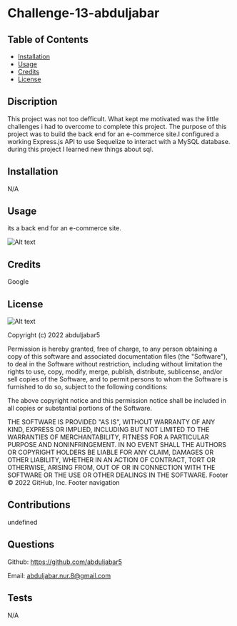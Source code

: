 # Challenge-13-abduljabar

## Table of Contents

- [Installation](#Installation)
- [Usage](#Usage)
- [Credits](#Credits)
- [License](#License)

## Discription
This project was not too defficult. What kept me motivated was the little challenges i had to overcome to complete this project. The purpose of this project was to build the back end for an e-commerce site.I configured a working Express.js API to use Sequelize to interact with a MySQL database. during this project I learned new things about sql.

## Installation

N/A

## Usage

its a back end for an e-commerce site.

![Alt text](assets/img/portfolio.png)

## Credits
Google

## License

![Alt text](https://img.shields.io/github/license/abduljabar5/Challenge-13-abduljabar)

Copyright (c) 2022 abduljabar5

Permission is hereby granted, free of charge, to any person obtaining a copy
of this software and associated documentation files (the "Software"), to deal
in the Software without restriction, including without limitation the rights
to use, copy, modify, merge, publish, distribute, sublicense, and/or sell
copies of the Software, and to permit persons to whom the Software is
furnished to do so, subject to the following conditions:

The above copyright notice and this permission notice shall be included in all
copies or substantial portions of the Software.

THE SOFTWARE IS PROVIDED "AS IS", WITHOUT WARRANTY OF ANY KIND, EXPRESS OR
IMPLIED, INCLUDING BUT NOT LIMITED TO THE WARRANTIES OF MERCHANTABILITY,
FITNESS FOR A PARTICULAR PURPOSE AND NONINFRINGEMENT. IN NO EVENT SHALL THE
AUTHORS OR COPYRIGHT HOLDERS BE LIABLE FOR ANY CLAIM, DAMAGES OR OTHER
LIABILITY, WHETHER IN AN ACTION OF CONTRACT, TORT OR OTHERWISE, ARISING FROM,
OUT OF OR IN CONNECTION WITH THE SOFTWARE OR THE USE OR OTHER DEALINGS IN THE
SOFTWARE.
Footer
© 2022 GitHub, Inc.
Footer navigation

## Contributions

undefined

## Questions

Github: https://github.com/abduljabar5

Email: abduljabar.nur.8@gmail.com

## Tests

N/A

